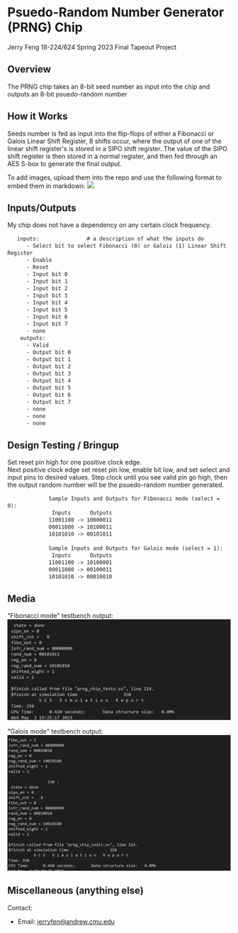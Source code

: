 # Psuedo-Random Number Generator (PRNG) Chip
Jerry Feng
18-224/624 Spring 2023 Final Tapeout Project

## Overview
The PRNG chip takes an 8-bit seed number as input into the chip and outputs an 8-bit psuedo-random number

## How it Works
Seeds number is fed as input into the flip-flops of either a Fibonacci or Galois Linear Shift Register, 
8 shifts occur, where the output of one of the linear shift register's is stored in a SIPO shift register.
The value of the SIPO shift register is then stored in a normal register, and then fed through an AES S-box to generate the final output.

To add images, upload them into the repo and use the following format to
embed them in markdown:
![](image1.png)

## Inputs/Outputs
My chip does not have a dependency on any certain clock frequency.

       inputs:               # a description of what the inputs do
          - Select bit to select Fibonacci (0) or Galois (1) Linear Shift Register
          - Enable
          - Reset
          - Input bit 0
          - Input bit 1
          - Input bit 2
          - Input bit 3
          - Input bit 4
          - Input bit 5
          - Input bit 6
          - Input bit 7
          - none
        outputs:
          - Valid
          - Output bit 0
          - Output bit 1
          - Output bit 2
          - Output bit 3
          - Output bit 4
          - Output bit 5
          - Output bit 6
          - Output bit 7
          - none
          - none
          - none
    

## Design Testing / Bringup
Set reset pin high for one positive clock edge.  
Next positive clock edge set reset pin low, enable bit low, and set select and input pins to desired values. 
Step clock until you see valid pin go high, then the output random number will be the psuedo-random number generated.
                 
                 Sample Inputs and Outputs for Fibonacci mode (select = 0):
                  Inputs      Outputs
                 11001100 -> 10000011
                 00011000 -> 10100011
                 10101010 -> 00101011
                 
                 Sample Inputs and Outputs for Galois mode (select = 1):
                  Inputs      Outputs
                 11001100 -> 10100001
                 00011000 -> 00100011
                 10101010 -> 00010010

## Media
"Fibonacci mode" testbench output:
![Fibonacci Testbench](media/testbench_output_fibo.PNG)

"Galois mode" testbench output:
![Galois Testbench](media/testbench_output_gal.PNG)

## Miscellaneous (anything else)

Contact: 

  - Email: jerryfen@andrew.cmu.edu

